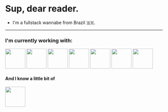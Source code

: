 # Sup, dear reader. 
- I'm a fullstack wannabe from Brazil 🇧🇷.

---

### I'm currently working with:
<img style="width: 64px; height: 64px;" src="https://cdn.jsdelivr.net/gh/devicons/devicon/icons/nodejs/nodejs-original.svg" /> <img style="width: 64px; height: 64px;" src="https://cdn.jsdelivr.net/gh/devicons/devicon/icons/typescript/typescript-original.svg" /> <img style="width: 64px; height: 64px;" src="https://cdn.jsdelivr.net/gh/devicons/devicon/icons/angularjs/angularjs-plain.svg" /> <img style="width: 64px; height: 64px;" src="https://cdn.jsdelivr.net/gh/devicons/devicon/icons/adonisjs/adonisjs-original.svg" /> <img style="width: 64px; height: 64px;" src="https://cdn.jsdelivr.net/gh/devicons/devicon/icons/dart/dart-original.svg" /> <img style="width: 64px; height: 64px;" src="https://cdn.jsdelivr.net/gh/devicons/devicon/icons/flutter/flutter-original.svg" /> <img style="width: 64px; height: 64px;" src="https://cdn.jsdelivr.net/gh/devicons/devicon/icons/postgresql/postgresql-original.svg" />

#### And I know a little bit of
<img style="width: 64px; height: 64px;" src="https://cdn.jsdelivr.net/gh/devicons/devicon/icons/java/java-original.svg" />
         
